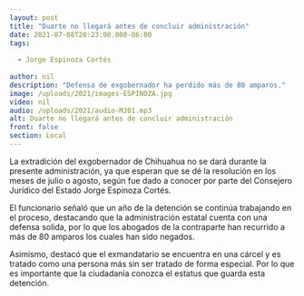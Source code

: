 ```yaml
---
layout: post
title: "Duarte no llegará antes de concluir administración"
date: 2021-07-08T20:23:00.000-06:00
tags:
  
  - Jorge Espinoza Cortés
  
author: nil
description: "Defensa de exgobernador ha perdido más de 80 amparos."
image: /uploads/2021/images-ESPINOZA.jpg
video: nil
audio: /uploads/2021/audio-MJ01.mp3
alt: Duarte no llegará antes de concluir administración
front: false
section: Local
---
```


La extradición del exgobernador de Chihuahua no se dará durante la presente administración, ya que esperan que se dé la resolución en los meses de julio o agosto, según fue dado a conocer por parte del Consejero Jurídico del Estado Jorge Espinoza Cortés.

El funcionario señaló que un año de la detención se continúa trabajando en el proceso, destacando que la administración estatal cuenta con una defensa solida, por lo que los abogados de la contraparte han recurrido a más de 80 amparos los cuales han sido negados.

Asimismo, destacó que el exmandatario se encuentra en una cárcel y es tratado como una persona más sin ser tratado de forma especial. Por lo que es importante que la ciudadanía conozca el estatus que guarda esta detención.
